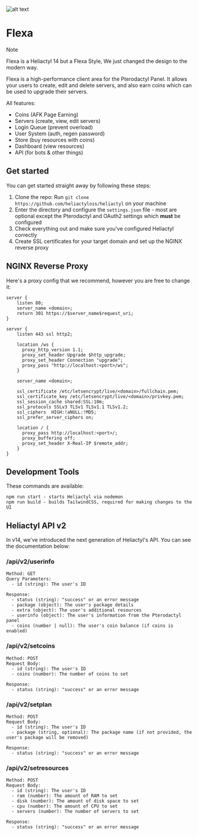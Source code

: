 ![alt text]([https://cdn.discordapp.com/attachments/1170429889829154970/1220410297496375326/Mercury_v2_2.png?ex=660ed6a9&is=65fc61a9&hm=f0c3720aeceab7e096658d153fa2494dfd8ca05999d7a21a056e4b3dda49da50&](https://cdn.discordapp.com/attachments/1235321743833305239/1235335936674369546/FlexaCP.png?ex=6633ffbe&is=6632ae3e&hm=da31853581925cddceb8b228e1e2063d77cdcd05674a8c993b0f77e6515106c1&))

# Flexa

> [!NOTE]
> Flexa is a Heliactyl 14 but a Flexa Style, We just changed the design to the modern way.

Flexa is a high-performance client area for the Pterodactyl Panel. It allows your users to create, edit and delete servers, and also earn coins which can be used to upgrade their servers.

All features:
- Coins (AFK Page Earning)
- Servers (create, view, edit servers)
- Login Queue (prevent overload)
- User System (auth, regen password)
- Store (buy resources with coins)
- Dashboard (view resources)
- API (for bots & other things)


## Get started

You can get started straight away by following these steps:

1. Clone the repo: Run `git clone https://github.com/heliactyloss/heliactyl` on your machine
2. Enter the directory and configure the `settings.json` file - most are optional except the Pterodactyl and OAuth2 settings which **must** be configured
3. Check everything out and make sure you've configured Heliactyl correctly
4. Create SSL certificates for your target domain and set up the NGINX reverse proxy

## NGINX Reverse Proxy

Here's a proxy config that we recommend, however you are free to change it:

```nginx
server {
    listen 80;
    server_name <domain>;
    return 301 https://$server_name$request_uri;
}

server {
    listen 443 ssl http2;

    location /ws {
      proxy_http_version 1.1;
      proxy_set_header Upgrade $http_upgrade;
      proxy_set_header Connection "upgrade";
      proxy_pass "http://localhost:<port>/ws";
    }

    server_name <domain>;

    ssl_certificate /etc/letsencrypt/live/<domain>/fullchain.pem;
    ssl_certificate_key /etc/letsencrypt/live/<domain>/privkey.pem;
    ssl_session_cache shared:SSL:10m;
    ssl_protocols SSLv3 TLSv1 TLSv1.1 TLSv1.2;
    ssl_ciphers  HIGH:!aNULL:!MD5;
    ssl_prefer_server_ciphers on;

    location / {
      proxy_pass http://localhost:<port>/;
      proxy_buffering off;
      proxy_set_header X-Real-IP $remote_addr;
    }
}
```

## Development Tools

These commands are available:
```
npm run start - starts Heliactyl via nodemon
npm run build - builds TailwindCSS, required for making changes to the UI
```

## Heliactyl API v2

In v14, we've introduced the next generation of Heliactyl's API. You can see the documentation below:

### /api/v2/userinfo

```
Method: GET
Query Parameters:
  - id (string): The user's ID

Response:
  - status (string): "success" or an error message
  - package (object): The user's package details
  - extra (object): The user's additional resources
  - userinfo (object): The user's information from the Pterodactyl panel
  - coins (number | null): The user's coin balance (if coins is enabled)
```

### /api/v2/setcoins

```
Method: POST
Request Body:
  - id (string): The user's ID
  - coins (number): The number of coins to set

Response:
  - status (string): "success" or an error message
```

### /api/v2/setplan

```
Method: POST
Request Body:
  - id (string): The user's ID
  - package (string, optional): The package name (if not provided, the user's package will be removed)

Response:
  - status (string): "success" or an error message
```

### /api/v2/setresources

```
Method: POST
Request Body:
  - id (string): The user's ID
  - ram (number): The amount of RAM to set
  - disk (number): The amount of disk space to set
  - cpu (number): The amount of CPU to set
  - servers (number): The number of servers to set

Response:
  - status (string): "success" or an error message
```
